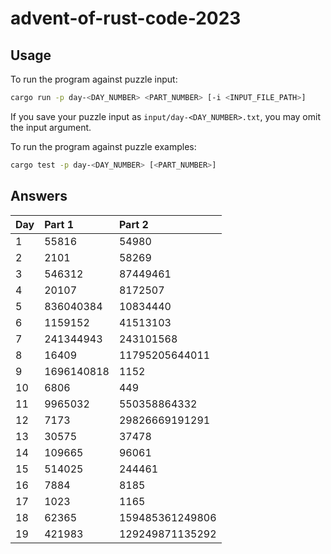# advent-of-rust-code-2023

## Usage

To run the program against puzzle input:
```bash
cargo run -p day-<DAY_NUMBER> <PART_NUMBER> [-i <INPUT_FILE_PATH>]
```

If you save your puzzle input as `input/day-<DAY_NUMBER>.txt`, you may omit the input argument.

To run the program against puzzle examples:
```bash
cargo test -p day-<DAY_NUMBER> [<PART_NUMBER>]
```

## Answers

| Day | Part 1 | Part 2 |
| :- | :- | :- |
| 1 | 55816 | 54980 |
| 2 | 2101 | 58269 |
| 3 | 546312 | 87449461 |
| 4 | 20107 | 8172507 |
| 5 | 836040384 | 10834440 |
| 6 | 1159152 | 41513103 |
| 7 | 241344943 | 243101568 |
| 8 | 16409 | 11795205644011 |
| 9 | 1696140818 | 1152 |
| 10 | 6806 | 449 |
| 11 | 9965032 | 550358864332 |
| 12 | 7173 | 29826669191291 |
| 13 | 30575 | 37478 |
| 14 | 109665 | 96061 |
| 15 | 514025 | 244461 |
| 16 | 7884 | 8185 |
| 17 | 1023 | 1165 |
| 18 | 62365 | 159485361249806 |
| 19 | 421983 | 129249871135292 |
